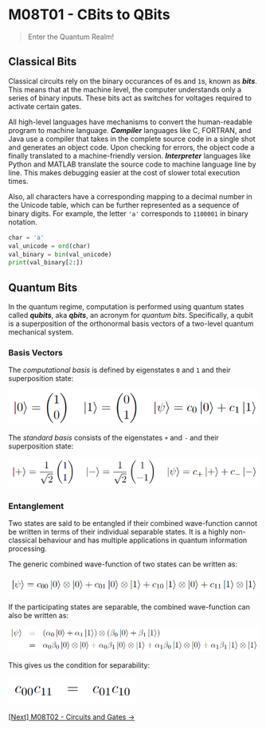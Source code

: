 # M08T01 - CBits to QBits

> Enter the Quantum Realm!

## Classical Bits

Classical circuits rely on the binary occurances of `0`s and `1`s, known as ***bits***. 
This means that at the machine level, the computer understands only a series of binary inputs. 
These bits act as switches for voltages required to activate certain gates.

All high-level languages have mechanisms to convert the human-readable program to machine language. 
***Compiler*** languages like C, FORTRAN, and Java use a compiler that takes in the complete source code in a single shot and generates an object code. 
Upon checking for errors, the object code a finally translated to a machine-friendly version.
***Interpreter*** languages like Python and MATLAB translate the source code to machine language line by line. 
This makes debugging easier at the cost of slower total execution times.

Also, all characters have a corresponding mapping to a decimal number in the Unicode table, which can be further represented as a sequence of binary digits. 
For example, the letter `'a'` corresponds to `1100001` in binary notation.

```Python
char = 'a'
val_unicode = ord(char)
val_binary = bin(val_unicode)
print(val_binary[2:])
```

## Quantum Bits

In the quantum regime, computation is performed using quantum states called ***qubits***, aka ***qbits***, an acronym for *quantum bits*. 
Specifically, a qubit is a superposition of the orthonormal basis vectors of a two-level quantum mechanical system. 

### Basis Vectors

The *computational basis* is defined by eigenstates `0` and `1` and their superposition state:

![Computational Basis](./images/m08t01-computational-basis.png)

The *standard basis* consists of the eigenstates `+` and `-` and their superposition state:

![Standard Basis](./images/m08t01-standard-basis.png)

### Entanglement

Two states are said to be entangled if their combined wave-function cannot be written in terms of their individual separable states. 
It is a highly non-classical behaviour and has multiple applications in quantum information processing.

The generic combined wave-function of two states can be written as:

![Combined State (General)](./images/m08t01-combined-state-general.png)

If the participating states are separable, the combined wave-function can also be written as:

![Combined State (Separable)](./images/m08t01-combined-state-separable.png)

This gives us the condition for separability:

![Separability Condition](./images/m08t01-separability-condition.png)

[\[Next\] M08T02 - Circuits and Gates &#8594;](./m08t02-circuits-and-gates.md)
